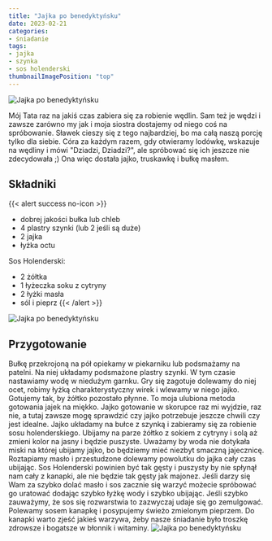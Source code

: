 ```yaml
---
title: "Jajka po benedyktyńsku"
date: 2023-02-21
categories:
- śniadanie
tags:
- jajka
- szynka
- sos holenderski
thumbnailImagePosition: "top"
---
```

![Jajka po benedyktyńsku](/img/Jajka-po-benedyktynsku/Jajka-po-benedyktynsku-3.JPG)

Mój Tata raz na jakiś czas zabiera się za robienie wędlin. Sam też je wędzi i zawsze zarówno my jak i moja siostra dostajemy od niego coś na spróbowanie. Sławek cieszy się z tego najbardziej, bo ma całą naszą porcję tylko dla siebie. Córa za każdym razem, gdy otwieramy lodówkę, wskazuje na wędliny i mówi "Dziadzi, Dziadzi?", ale spróbować się ich jeszcze nie zdecydowała ;) Ona więc dostała jajko, truskawkę i bułkę masłem.
<!--more-->

## Składniki
{{< alert success no-icon >}}
- dobrej jakości bułka lub chleb
- 4 plastry szynki (lub 2 jeśli są duże)
- 2 jajka
- łyżka octu

Sos Holenderski:
- 2 żółtka 
- 1 łyżeczka soku z cytryny
- 2 łyżki masła
- sól i pieprz
{{< /alert >}}

![Jajka po benedyktyńsku](/img/Jajka-po-benedyktynsku/Jajka-po-benedyktynsku-2.JPG)
## Przygotowanie
Bułkę przekrojoną na pół opiekamy w piekarniku lub podsmażamy na patelni. Na niej układamy podsmażone plastry szynki. W tym czasie nastawiamy wodę w niedużym garnku. Gry się zagotuje dolewamy do niej ocet, robimy łyżką charakterystyczny wirek i wlewamy w niego jajko. Gotujemy tak, by żółtko pozostało płynne. To moja ulubiona metoda gotowania jajek na miękko. Jajko gotowanie w skorupce raz mi wyjdzie, raz nie, a tutaj zawsze mogę sprawdzić czy jajko potrzebuje jeszcze chwili czy jest idealne. 
Jajko układamy na bułce z szynką i zabieramy się za robienie sosu holenderskiego. Ubijamy na parze żółtko z sokiem z cytryny i solą aż zmieni kolor na jasny i będzie puszyste. Uważamy by woda nie dotykała miski na której ubijamy jajko, bo będziemy mieć niezbyt smaczną jajecznicę. Roztapiamy masło i przestudzone dolewamy powolutku do jajka cały czas ubijając. Sos Holenderski powinien być tak gęsty i puszysty by nie spłynął nam cały z kanapki, ale nie będzie tak gęsty jak majonez. Jeśli darzy się Wam za szybko dolać masło i sos zacznie się warzyć możecie spróbować go uratować dodając szybko łyżkę wody i szybko ubijając. Jeśli szybko zauważymy, że sos się rozwarstwia to zazwyczaj udaje się go zemulgować. Polewamy sosem kanapkę i posypujemy świeżo zmielonym pieprzem. Do kanapki warto zjeść jakieś warzywa, żeby nasze śniadanie było troszkę zdrowsze i bogatsze w błonnik i witaminy.
![Jajka po benedyktyńsku](/img/Jajka-po-benedyktynsku/Jajka-po-benedyktynsku-1.JPG)
